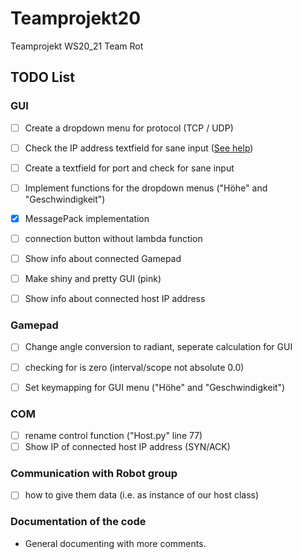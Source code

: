 # Teamprojekt20
Teamprojekt WS20_21 Team Rot


## TODO List


### GUI
- [ ] Create a dropdown menu for protocol (TCP / UDP)
- [ ] Check the IP address textfield for sane input ([See help](https://stackoverflow.com/questions/3462784/check-if-a-string-matches-an-ip-address-pattern-in-python/48231784))
- [ ] Create a textfield for port and check for sane input
- [ ] Implement functions for the dropdown menus ("Höhe" and "Geschwindigkeit")
- [X] MessagePack implementation
- [ ] connection button without lambda function
- [ ] Show info about connected Gamepad
- [ ] Make shiny and pretty GUI (pink)
- [ ] Show info about connected host IP address


### Gamepad
- [ ] Change angle conversion to radiant, seperate calculation for GUI
- [ ] checking for is zero (interval/scope not absolute 0.0)
- [ ] Set keymapping for GUI menu ("Höhe" and "Geschwindigkeit")


### COM
- [ ] rename control function ("Host.py" line 77)
- [ ] Show IP of connected host IP address (SYN/ACK)

### Communication with Robot group
- [ ] how to give them data (i.e. as instance of our host class)


### Documentation of the code
 - General documenting with more comments.
